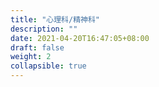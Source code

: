```yaml
---
title: "心理科/精神科"
description: ""
date: 2021-04-20T16:47:05+08:00
draft: false
weight: 2
collapsible: true
---
```


